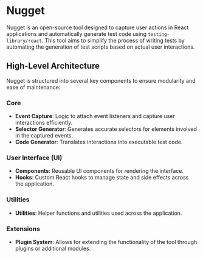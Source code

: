 # Nugget

Nugget is an open-source tool designed to capture user actions in React applications and automatically generate test code using `testing-library/react`. This tool aims to simplify the process of writing tests by automating the generation of test scripts based on actual user interactions.

## High-Level Architecture

Nugget is structured into several key components to ensure modularity and ease of maintenance:

### Core

- **Event Capture**: Logic to attach event listeners and capture user interactions efficiently.
- **Selector Generator**: Generates accurate selectors for elements involved in the captured events.
- **Code Generator**: Translates interactions into executable test code.

### User Interface (UI)

- **Components**: Reusable UI components for rendering the interface.
- **Hooks**: Custom React hooks to manage state and side effects across the application.

### Utilities

- **Utilities**: Helper functions and utilities used across the application.

### Extensions

- **Plugin System**: Allows for extending the functionality of the tool through plugins or additional modules.
